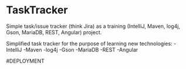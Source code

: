 # TaskTracker
Simple task/issue tracker (think Jira) as a training (IntelliJ, Maven, log4j, Gson, MariaDB, REST, Angular) project.


Simplified task tracker for the purpose of learning new technologies:
-IntelliJ
-Maven
-log4j
-Gson
-MariaDB
-REST
-Angular

#DEPLOYMENT
